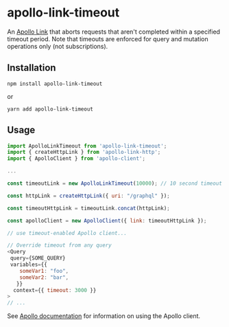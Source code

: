 # apollo-link-timeout

An [Apollo Link](https://www.apollographql.com/docs/link/) that aborts requests that aren't completed within a specified timeout period. Note that timeouts are enforced for query and mutation operations only (not subscriptions).

## Installation
```
npm install apollo-link-timeout
```
or
```
yarn add apollo-link-timeout
```

## Usage
```javascript
import ApolloLinkTimeout from 'apollo-link-timeout';
import { createHttpLink } from 'apollo-link-http';
import { ApolloClient } from 'apollo-client';

...

const timeoutLink = new ApolloLinkTimeout(10000); // 10 second timeout

const httpLink = createHttpLink({ uri: "/graphql" });

const timeoutHttpLink = timeoutLink.concat(httpLink);

const apolloClient = new ApolloClient({ link: timeoutHttpLink });

// use timeout-enabled Apollo client...

// Override timeout from any query 
<Query
 query={SOME_QUERY}
 variables={{
    someVar1: "foo",
    someVar2: "bar",
   }}
  context={{ timeout: 3000 }}
>
// ...
```

See [Apollo documentation](https://www.apollographql.com/client) for information on using the Apollo client.
